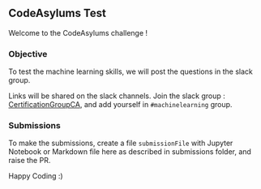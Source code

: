 ## CodeAsylums Test
Welcome to the CodeAsylums challenge !

### Objective 
To test the machine learning skills, we will post the questions in the slack group.

Links will be shared on the slack channels.
Join the slack group : [CertificationGroupCA](https://bit.ly/CertificationGroupCA), and add yourself in `#machinelearning` group.

### Submissions
To make the submissions, create a file `submissionFile` with Jupyter Notebook or Markdown file here as described in submissions folder, and raise the PR.

Happy Coding :)
